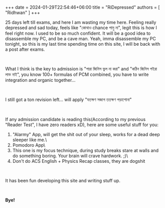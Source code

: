 +++ 
date = 2024-01-29T22:54:46+06:00
title = "RiDepressed"
authors = [ "Ridhwan" ]
+++

25 days left till exams, and here I am wasting my time here. Feeling really depressed and sad today, feels like "কোথাও chance পামু না", legit this is how I feel right now. I used to be so much confident. It will be a good idea to disassemble my PC, and be a cave man. Yeah, imma disassemble my PC tonight, so this is my last time spending time on this site, I will be back with a post after exams.

<br>

What I think is the key to admission is "পারা জিনিস ভুল না করা" and "কঠিন জিনিস পইরা লাভ নাই", you know 100+ formulas of PCM combined, you have to write integration and organic together...

<br>

I still got a ton revision left... will apply "যতক্ষণ সজাগ ততক্ষণ পড়াশোনা"

<br>

If any admission candidate is reading this(According to my previous "Reader Test", I have zero readers xD), here are some useful stuff for you:

1. "Alarmy" App, will get the shit out of your sleep, works for a dead deep sleeper like me.\
2. Pomodoro App\
3. This one is my focus technique, during study breaks stare at walls and do something boring. Your brain will crave hardwork. ;)\
4. Don't do ACS English + Physics Recap classes, they are dogshit

<br>

It has been fun developing this site and writing stuff up.

<br>

**Bye!**
